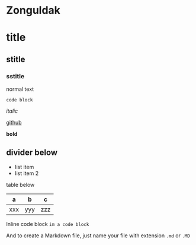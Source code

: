 # Zonguldak


# title
## stitle
### sstitle

normal text


```
code block
```

*italic*



[github](www.github.com)



**bold**




divider below
---



- list item
- list item 2





table below

a | b | c
-- | -- | --
xxx | yyy | zzz


Inline code block `im a code block`


And to create a Markdown file, just name your file with extension `.md` or `.MD`


